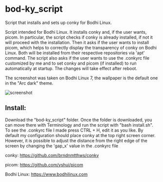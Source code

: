 # bod-ky_script
Script that installs and sets up conky for Bodhi Linux.

Script intended for Bodhi Linux. It installs conky and, if the user wants, picom. In particular, the script checks if conky is already installed, if not it will proceed with the installation. Then it asks if the user wants to install picom, which helps to correctly display the transparency of conky on Bodhi Linux. Both will be installed from their respective repositories via 'apt' command. The script also asks if the user wants to use the .conkyrc file customized by me and to set conky and picom (if installed) to run automatically at startup. The changes will take effect after reboot. 

The screenshot was taken on Bodhi Linux 7, the wallpaper is the default one in the "Arc dark" theme.

![screenshot](https://github.com/user-attachments/assets/85e0e8d4-86cb-45fd-9d29-a9f986c17399)

**Install:**
------------
Download the "bod-ky_script" folder. Once the folder is downloaded, you can move there with Terminology and run the script with "bash install.sh". To see the .conkyrc file I made press CTRL + H, edit it as you like. By default my configuration should place conky at the top right screen corner. However, it is possible to adjust the distance from the right edge of the screen by changing the 'gap_x' value in the .conkyrc file

conky: https://github.com/brndnmtthws/conky

picom: https://github.com/yshui/picom

Bodhi Linux: https://www.bodhilinux.com
